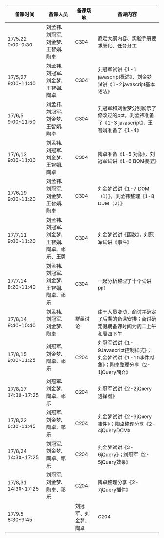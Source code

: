 | 备课时间 | 备课人员 | 备课场地 | 备课内容 |
| ------------- | ----------------- | --------------| ----------------- |
|17/5/22 9:00~9:30|刘孟祎、刘冠军、刘金梦、王智娟、陶卓|C304|商定大纲内容、实验手册要求细化、任务分工|
|17/5/27 9:00~11:40|刘孟祎、刘冠军、刘金梦、王智娟、陶卓|C304|刘冠军试讲《1-1 javascript概述》、刘金梦试讲《1-2 javascript基本语法》|
|17/6/5 9:00~11:50|刘孟祎、刘冠军、刘金梦、王智娟、陶卓|C304|刘冠军和刘金梦分别展示了修改过的ppt，刘孟祎准备了《1-3 javascript》，王智娟准备了《1-4》|
|17/6/12 9:00~11:00|刘孟祎、刘冠军、刘金梦、王智娟、陶卓|C304|陶卓准备《1-5 对象》，刘冠军试讲《1-6 BOM模型》|
|17/6/19 9:00~11:20|刘孟祎、刘冠军、刘金梦、王智娟、陶卓|C304|刘金梦试讲《1-7 DOM（1）》，刘孟祎整理《1-8 DOM（2）》|
|17/7/11 9:00~11:20|刘孟祎、刘冠军、刘金梦、王智娟、陶卓、祁乐、王勇|C304|刘金梦试讲《函数》，刘冠军试讲《事件》|
|17/7/14 8:20~11:40|刘孟祎、刘冠军、刘金梦、王智娟、陶卓、祁乐|C304|一起分析整理了十个试讲ppt|
|17/8/14 9:40~10:40|刘孟祎、刘冠军、刘金梦、陶卓|群组讨论|由于人员变动，商讨并确定了后期的备课安排；商讨确定假期备课时间为周二上午和周四下午|
|17/8/15 9:00~11:25|刘冠军、刘金梦、陶卓、祁乐|C204|刘冠军试讲《1-9Javascript控制样式》；刘金梦试讲《1-10事件对象》；陶卓整理分享《2-1jQuery简介》|
|17/8/17 14:30~17:25|刘冠军、刘金梦、陶卓、祁乐|C204|刘冠军试讲《2-2jQuery选择器》|
|17/8/22 8:30~11:45|刘冠军、刘金梦、陶卓、祁乐|C204|刘金梦试讲《2-3jQuery事件》；陶卓整理分享《2-4jQueryDOM》|
|17/8/24 14:30~17:25|刘冠军、刘金梦、陶卓、祁乐|C204|刘金梦试讲《2-6jQuery》；刘冠军《2-5jQuery效果》|
|17/8/31 14:30~17:25|刘冠军、刘金梦、陶卓、祁乐|C204|陶卓整理分享《2-7jQuery插件》|
|17/9/5 8:30~9:45||刘冠军、刘金梦、陶卓|C204|1. 课程内容按商定过的进行2. 每个人负责自己的ppt的内容和格式包括demo3. 每个部分的ppt、pdf，demo按要求格式整理好发给陶卓4. 实验手册分工，【实验4：滚动图片----（刘冠军）实验5：仿QQ空间相册----（刘金梦）实验6：某电商网站品牌列表的效果----（刘孟祎）实验7：视频列表展示效果----（陶卓）】本周日备课|
